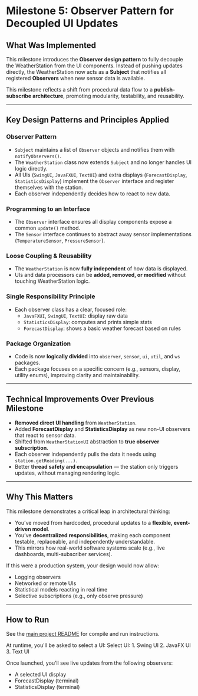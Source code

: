 # Milestone 5: Observer Pattern for Decoupled UI Updates

## What Was Implemented

This milestone introduces the **Observer design pattern** to fully decouple the WeatherStation from the UI components. Instead of pushing updates directly, the WeatherStation now acts as a **Subject** that notifies all registered **Observers** when new sensor data is available.

This milestone reflects a shift from procedural data flow to a **publish-subscribe architecture**, promoting modularity, testability, and reusability.

---

## Key Design Patterns and Principles Applied

###  Observer Pattern
- `Subject` maintains a list of `Observer` objects and notifies them with `notifyObservers()`.
- The `WeatherStation` class now extends `Subject` and no longer handles UI logic directly.
- All UIs (`SwingUI`, `JavaFXUI`, `TextUI`) and extra displays (`ForecastDisplay`, `StatisticsDisplay`) implement the `Observer` interface and register themselves with the station.
- Each observer independently decides how to react to new data.

###  Programming to an Interface
- The `Observer` interface ensures all display components expose a common `update()` method.
- The `Sensor` interface continues to abstract away sensor implementations (`TemperatureSensor`, `PressureSensor`).

###  Loose Coupling & Reusability
- The `WeatherStation` is now **fully independent** of how data is displayed.
- UIs and data processors can be **added, removed, or modified** without touching WeatherStation logic.

###  Single Responsibility Principle
- Each observer class has a clear, focused role:
  - `JavaFXUI`, `SwingUI`, `TextUI`: display raw data
  - `StatisticsDisplay`: computes and prints simple stats
  - `ForecastDisplay`: shows a basic weather forecast based on rules

###  Package Organization
- Code is now **logically divided** into `observer`, `sensor`, `ui`, `util`, and `ws` packages.
- Each package focuses on a specific concern (e.g., sensors, display, utility enums), improving clarity and maintainability.

---

## Technical Improvements Over Previous Milestone

- **Removed direct UI handling** from `WeatherStation`.
- Added **ForecastDisplay** and **StatisticsDisplay** as new non-UI observers that react to sensor data.
- Shifted from `WeatherStationUI` abstraction to **true observer subscription**.
- Each observer independently pulls the data it needs using `station.getReading(...)`.
- Better **thread safety and encapsulation** — the station only triggers updates, without managing rendering logic.

---

## Why This Matters

This milestone demonstrates a critical leap in architectural thinking:
- You’ve moved from hardcoded, procedural updates to a **flexible, event-driven model**.
- You’ve **decentralized responsibilities**, making each component testable, replaceable, and independently understandable.
- This mirrors how real-world software systems scale (e.g., live dashboards, multi-subscriber services).

If this were a production system, your design would now allow:
- Logging observers
- Networked or remote UIs
- Statistical models reacting in real time
- Selective subscriptions (e.g., only observe pressure)

---

## How to Run

See the [main project README](../README.md) for compile and run instructions.

At runtime, you'll be asked to select a UI:
Select UI:
	1.	Swing UI
	2.	JavaFX UI
	3.	Text UI

Once launched, you’ll see live updates from the following observers:
- A selected UI display
- ForecastDisplay (terminal)
- StatisticsDisplay (terminal)